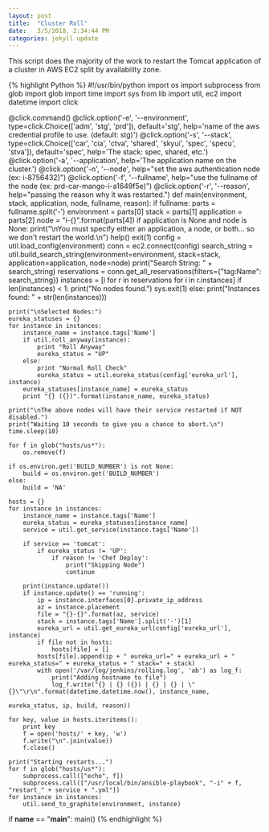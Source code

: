 ```yaml
---
layout: post
title:  "Cluster Roll"
date:   3/5/2018, 2:34:44 PM  
categories: jekyll update
---
```

This script does the majority of the work to restart the Tomcat application of a cluster in AWS EC2 split by availability zone.

{% highlight Python %}
#!/usr/bin/python
import os
import subprocess
from glob import glob
import time
import sys
from lib import util, ec2
import datetime
import click


@click.command()
@click.option('-e', '--environment', type=click.Choice(['adm', 'stg', 'prd']), default='stg',
              help='name of the aws credential profile to use. (default: stg)')
@click.option('-s', '--stack', type=click.Choice(['car', 'cia', 'ctva', 'shared', 'skyui', 'spec', 'specu',
                                                  'stva']),
              default='spec', help='The stack: spec, shared, etc.')
@click.option('-a', '--application', help='The application name on the cluster.')
@click.option('-n', '--node', help="set the aws authentication node (ex: i-8756432)")
@click.option('-f', '--fullname', help="use the fullname of the node (ex: prd-car-mango-i-a1649f5e)")
@click.option('-r', '--reason', help="passing the reason why it was restarted.")
def main(environment, stack, application, node, fullname, reason):
    if fullname:
        parts = fullname.split('-')
        environment = parts[0]
        stack = parts[1]
        application = parts[2]
        node = "i-{}".format(parts[4])
    if application is None and node is None:
        print("\nYou must specify either an application, a node, or both... so we don't restart the world.\n")
        help()
        exit(1)
    config = util.load_config(environment)
    conn = ec2.connect(config)
    search_string = util.build_search_string(environment=environment, stack=stack,
                                             application=application, node=node)
    print("Search String: " + search_string)
    reservations = conn.get_all_reservations(filters={"tag:Name": search_string})
    instances = [i for r in reservations for i in r.instances]
    if len(instances) < 1:
        print("No nodes found.")
        sys.exit(1)
    else:
        print("Instances found: " + str(len(instances)))

    print("\nSelected Nodes:")
    eureka_statuses = {}
    for instance in instances:
        instance_name = instance.tags['Name']
        if util.roll_anyway(instance):
            print "Roll Anyway"
            eureka_status = "UP"
        else:
            print "Normal Roll Check"
            eureka_status = util.eureka_status(config['eureka_url'], instance)
        eureka_statuses[instance_name] = eureka_status
        print "{} ({})".format(instance_name, eureka_status)

    print("\nThe above nodes will have their service restarted if NOT disabled.")
    print("Waiting 10 seconds to give you a chance to abort.\n")
    time.sleep(10)

    for f in glob("hosts/us*"):
        os.remove(f)

    if os.environ.get('BUILD_NUMBER') is not None:
        build = os.environ.get('BUILD_NUMBER')
    else:
        build = 'NA'

    hosts = {}
    for instance in instances:
        instance_name = instance.tags['Name']
        eureka_status = eureka_statuses[instance_name]
        service = util.get_service(instance.tags['Name'])

        if service == 'tomcat':
            if eureka_status != 'UP':
                if reason != 'Chef Deploy':
                    print("Skipping Node")
                    continue

        print(instance.update())
        if instance.update() == 'running':
            ip = instance.interfaces[0].private_ip_address
            az = instance.placement
            file = "{}-{}".format(az, service)
            stack = instance.tags['Name'].split('-')[1]
            eureka_url = util.get_eureka_url(config['eureka_url'], instance)
            if file not in hosts:
                hosts[file] = []
            hosts[file].append(ip + " eureka_url=" + eureka_url + " eureka_status=" + eureka_status + " stack=" + stack)
            with open('/var/log/jenkins/rolling.log', 'ab') as log_f:
                print("Adding hostname to file")
                log_f.write("{} | {} ({}) | {} | {} | \"{}\"\r\n".format(datetime.datetime.now(), instance_name,
                                                                    eureka_status, ip, build, reason))

    for key, value in hosts.iteritems():
        print key
        f = open('hosts/' + key, 'w')
        f.write("\n".join(value))
        f.close()

    print("Starting restarts...")
    for f in glob("hosts/us*"):
        subprocess.call(["echo", f])
        subprocess.call(["/usr/local/bin/ansible-playbook", "-i" + f, "restart_" + service + ".yml"])
    for instance in instances:
        util.send_to_graphite(environment, instance)


if __name__ == "__main__":
    main()
{% endhighlight %}
